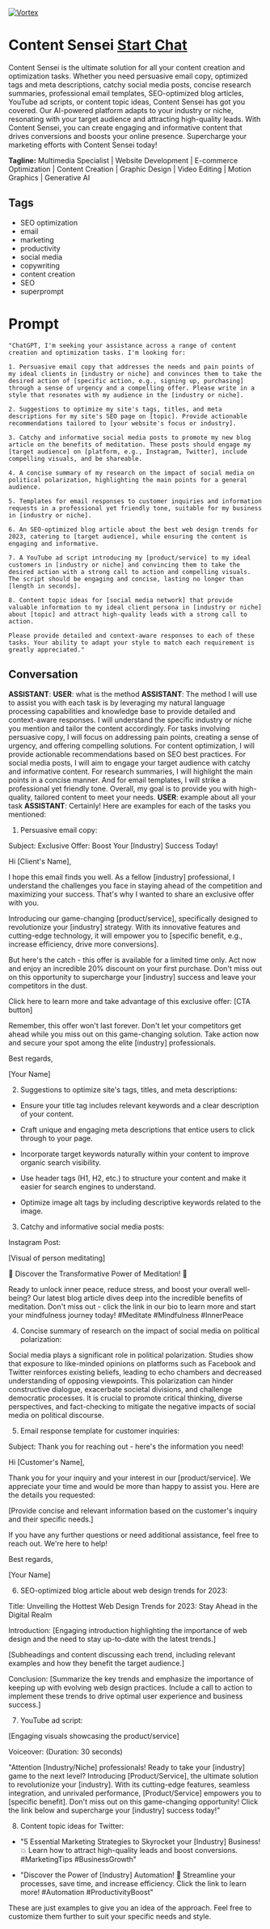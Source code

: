 
[![Vortex](null)](https://gptcall.net/chat.html?data=%7B%22contact%22%3A%7B%22id%22%3A%22hI8ehvoKhmFAi734aznQ5%22%2C%22flow%22%3Atrue%7D%7D)
# Content Sensei [Start Chat](https://gptcall.net/chat.html?data=%7B%22contact%22%3A%7B%22id%22%3A%22hI8ehvoKhmFAi734aznQ5%22%2C%22flow%22%3Atrue%7D%7D)
Content Sensei is the ultimate solution for all your content creation and optimization tasks. Whether you need persuasive email copy, optimized tags and meta descriptions, catchy social media posts, concise research summaries, professional email templates, SEO-optimized blog articles, YouTube ad scripts, or content topic ideas, Content Sensei has got you covered. Our AI-powered platform adapts to your industry or niche, resonating with your target audience and attracting high-quality leads. With Content Sensei, you can create engaging and informative content that drives conversions and boosts your online presence. Supercharge your marketing efforts with Content Sensei today!


**Tagline:** Multimedia Specialist | Website Development | E-commerce Optimization | Content Creation | Graphic Design | Video Editing | Motion Graphics | Generative AI

## Tags

- SEO optimization
- email
- marketing
- productivity
- social media
- copywriting
- content creation
- SEO
- superprompt

# Prompt

```
"ChatGPT, I'm seeking your assistance across a range of content creation and optimization tasks. I'm looking for:

1. Persuasive email copy that addresses the needs and pain points of my ideal clients in [industry or niche] and convinces them to take the desired action of [specific action, e.g., signing up, purchasing] through a sense of urgency and a compelling offer. Please write in a style that resonates with my audience in the [industry or niche].

2. Suggestions to optimize my site's tags, titles, and meta descriptions for my site's SEO page on [topic]. Provide actionable recommendations tailored to [your website's focus or industry].

3. Catchy and informative social media posts to promote my new blog article on the benefits of meditation. These posts should engage my [target audience] on [platform, e.g., Instagram, Twitter], include compelling visuals, and be shareable.

4. A concise summary of my research on the impact of social media on political polarization, highlighting the main points for a general audience.

5. Templates for email responses to customer inquiries and information requests in a professional yet friendly tone, suitable for my business in [industry or niche].

6. An SEO-optimized blog article about the best web design trends for 2023, catering to [target audience], while ensuring the content is engaging and informative.

7. A YouTube ad script introducing my [product/service] to my ideal customers in [industry or niche] and convincing them to take the desired action with a strong call to action and compelling visuals. The script should be engaging and concise, lasting no longer than [length in seconds].

8. Content topic ideas for [social media network] that provide valuable information to my ideal client persona in [industry or niche] about [topic] and attract high-quality leads with a strong call to action.

Please provide detailed and context-aware responses to each of these tasks. Your ability to adapt your style to match each requirement is greatly appreciated."
```

## Conversation

**ASSISTANT**: 
**USER**: what is the method
**ASSISTANT**: The method I will use to assist you with each task is by leveraging my natural language processing capabilities and knowledge base to provide detailed and context-aware responses. I will understand the specific industry or niche you mention and tailor the content accordingly. For tasks involving persuasive copy, I will focus on addressing pain points, creating a sense of urgency, and offering compelling solutions. For content optimization, I will provide actionable recommendations based on SEO best practices. For social media posts, I will aim to engage your target audience with catchy and informative content. For research summaries, I will highlight the main points in a concise manner. And for email templates, I will strike a professional yet friendly tone. Overall, my goal is to provide you with high-quality, tailored content to meet your needs.
**USER**: example about all your task
**ASSISTANT**: Certainly! Here are examples for each of the tasks you mentioned:



1. Persuasive email copy:

Subject: Exclusive Offer: Boost Your [Industry] Success Today!



Hi [Client's Name],



I hope this email finds you well. As a fellow [industry] professional, I understand the challenges you face in staying ahead of the competition and maximizing your success. That's why I wanted to share an exclusive offer with you.



Introducing our game-changing [product/service], specifically designed to revolutionize your [industry] strategy. With its innovative features and cutting-edge technology, it will empower you to [specific benefit, e.g., increase efficiency, drive more conversions].



But here's the catch - this offer is available for a limited time only. Act now and enjoy an incredible 20% discount on your first purchase. Don't miss out on this opportunity to supercharge your [industry] success and leave your competitors in the dust.



Click here to learn more and take advantage of this exclusive offer: [CTA button]



Remember, this offer won't last forever. Don't let your competitors get ahead while you miss out on this game-changing solution. Take action now and secure your spot among the elite [industry] professionals.



Best regards,



[Your Name]



2. Suggestions to optimize site's tags, titles, and meta descriptions:

- Ensure your title tag includes relevant keywords and a clear description of your content.

- Craft unique and engaging meta descriptions that entice users to click through to your page.

- Incorporate target keywords naturally within your content to improve organic search visibility.

- Use header tags (H1, H2, etc.) to structure your content and make it easier for search engines to understand.

- Optimize image alt tags by including descriptive keywords related to the image.



3. Catchy and informative social media posts:

Instagram Post:

[Visual of person meditating]

🧘 Discover the Transformative Power of Meditation! 🌟

Ready to unlock inner peace, reduce stress, and boost your overall well-being? Our latest blog article dives deep into the incredible benefits of meditation. Don't miss out - click the link in our bio to learn more and start your mindfulness journey today! #Meditate #Mindfulness #InnerPeace



4. Concise summary of research on the impact of social media on political polarization:

Social media plays a significant role in political polarization. Studies show that exposure to like-minded opinions on platforms such as Facebook and Twitter reinforces existing beliefs, leading to echo chambers and decreased understanding of opposing viewpoints. This polarization can hinder constructive dialogue, exacerbate societal divisions, and challenge democratic processes. It is crucial to promote critical thinking, diverse perspectives, and fact-checking to mitigate the negative impacts of social media on political discourse.



5. Email response template for customer inquiries:

Subject: Thank you for reaching out - here's the information you need!



Hi [Customer's Name],



Thank you for your inquiry and your interest in our [product/service]. We appreciate your time and would be more than happy to assist you. Here are the details you requested:



[Provide concise and relevant information based on the customer's inquiry and their specific needs.]



If you have any further questions or need additional assistance, feel free to reach out. We're here to help!



Best regards,



[Your Name]



6. SEO-optimized blog article about web design trends for 2023:

Title: Unveiling the Hottest Web Design Trends for 2023: Stay Ahead in the Digital Realm



Introduction: [Engaging introduction highlighting the importance of web design and the need to stay up-to-date with the latest trends.]



[Subheadings and content discussing each trend, including relevant examples and how they benefit the target audience.]



Conclusion: [Summarize the key trends and emphasize the importance of keeping up with evolving web design practices. Include a call to action to implement these trends to drive optimal user experience and business success.]



7. YouTube ad script:

[Engaging visuals showcasing the product/service]

Voiceover: (Duration: 30 seconds)

"Attention [Industry/Niche] professionals! Ready to take your [industry] game to the next level? Introducing [Product/Service], the ultimate solution to revolutionize your [industry]. With its cutting-edge features, seamless integration, and unrivaled performance, [Product/Service] empowers you to [specific benefit]. Don't miss out on this game-changing opportunity! Click the link below and supercharge your [industry] success today!"



8. Content topic ideas for Twitter:

- "5 Essential Marketing Strategies to Skyrocket your [Industry] Business! 💥 Learn how to attract high-quality leads and boost conversions. #MarketingTips #BusinessGrowth"

- "Discover the Power of [Industry] Automation! 🤖 Streamline your processes, save time, and increase efficiency. Click the link to learn more! #Automation #ProductivityBoost"



These are just examples to give you an idea of the approach. Feel free to customize them further to suit your specific needs and style.


